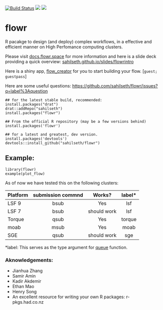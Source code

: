 <!--[![DOI](https://zenodo.org/badge/11075/sahilseth/flowr.svg)](http://dx.doi.org/10.5281/zenodo.16170)-->
[![Build Status](https://travis-ci.org/sahilseth/flowr.png)](https://travis-ci.org/sahilseth/flowr)
[![](http://www.r-pkg.org/badges/version/flowr)](http://cran.rstudio.com/web/packages/flowr/index.html)
![](http://cranlogs.r-pkg.org/badges/grand-total/flowr)

<!--[![codecov.io](http://codecov.io/github/sahilseth/flowr/coverage.svg?branch=master)](http://codecov.io/github/sahilseth/flowr?branch=master)-->


flowr
======

R pacakge to design (and deploy) complex workflows, in a effective and efficient manner on High Perfomance computing clusters.

Please visit [docs.flowr.space](http://docs.flowr.space) for more information and here is a slide deck providing a quick overview: [sahilseth.github.io/slides/flowrintro](http://sahilseth.github.io/slides/flowrintro)

Here is a shiny app, [flow_creator](https://sseth.shinyapps.io/flow_creator/) for you to start building your flow.
[`guest; guestpass`]

Here are some useful questions:
https://github.com/sahilseth/flowr/issues?q=label%3Aquestion


```
## for the latest stable build, recommended:
install.packages("drat")
drat::addRepo("sahilseth")
install.packages("flowr")

## From the official R repository (may be a few versions behind)
install.packages('flowr')

## for a latest and greatest, dev version.
install.packages('devtools')
devtools::install_github("sahilseth/flowr")

```

## Example:
```
library(flowr)
example(plot_flow)
```

As of now we have tested this on the following clusters:

|Platform|submission commnd|Works?|label*|
|:---|:---:|:---:|:---:|
|LSF 9|bsub|Yes|lsf
|LSF 7|bsub|should work|lsf
|Torque|qsub|Yes|torque
|moab|msub|Yes|moab
|SGE|qsub|should work|sge

*label: This serves as the type argument for [queue](http://docs.flowr.space/en/latest/rd/topics/queue.html) function.

### Aknowledgements:
- Jianhua Zhang
- Samir Amin
- Kadir Akdemir
- Ethan Mao
- Henry Song
- An excellent resource for writing your own R packages: r-pkgs.had.co.nz
